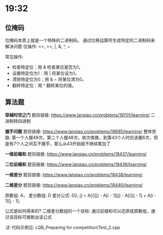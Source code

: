 # 19:32

## 位掩码
位掩码本质上就是一个特殊的二进制码。
通过位移运算符生成特定的二进制码来解决问题
位操作: <<, >>, |, &, ^, ~

常见操作: 
* 检查特定位：用 & 检查某位是否为1。
* 设置特定位为1：用 | 将某位设为1。
* 清除特定位为0：用 & ~ 将某位清为0。
* 翻转特定位：用 ^ 翻转某位的值。

## 算法题
**穿越时空之门**
题目链接: https://www.lanqiao.cn/problems/19701/learning/
二进制转四进制

**握手问题**
题目链接: https://www.lanqiao.cn/problems/19695/learning/
整体思路: 第一个人握49次，第二个人握48次，依次类推，到第43个人时应该握6次，但是有7个人之间互不握手，那么从43开始就不继续累加了

**一维前缀和**
题目链接: https://www.lanqiao.cn/problems/18437/learning/


**二位前缀和**
题目链接: https://www.lanqiao.cn/problems/18439/learning/

**一维差分**
题目链接: https://www.lanqiao.cn/problems/18438/learning/

**二维差分**
题目链接: https://www.lanqiao.cn/problems/18440/learning/

原数组: A， 差分数组: D
差分公式: D[i, j] = A[i][j] - A[i - 1][j] - A[i][j - 1] + A[i - 1][j - 1];

公式是如何得来的?
二维差分数组的一个目标: 通过前缀和可以还原成原数组，通过该目标可推断出该公式

*注*: 代码示例见: LQB_Preparing for competition\Test_2.cpp
